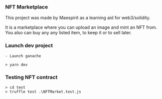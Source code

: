 ### NFT Marketplace
This project was made by Maespirit as a learning aid for web3/solidity. 

It is a marketplace where you can upload an image and mint an NFT from. You also can buy any any listed item, to keep it or to sell later.

### Launch dev project
```
- Launch ganache

> yarn dev
```

### Testing NFT contract
```
> cd test
> truffle test .\NFTMarket.test.js
```
